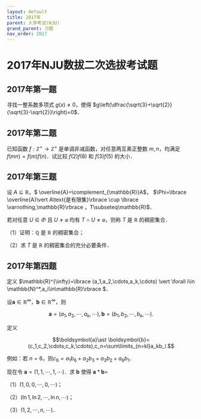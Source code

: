 ```yaml
---
layout: default
title: 2017年
parent: 入学考试(NJU)
grand_parent: 习题
nav_order: 2017
---
```


# 2017年NJU数拔二次选拔考试题

## 2017年第一题 

寻找一整系数多项式 $g(x)\neq 0$，使得 $g\left(\dfrac{\sqrt{3}+\sqrt{2}}{\sqrt{3}-\sqrt{2}}\right)=0$．

<div STYLE="page-break-after: always;"></div>


## 2017年第二题 

已知函数 $f:\mathbb{Z}^+\to \mathbb{Z}^+$ 是单调非减函数，对任意两互素正整数 $m,n$，均满足 $f(mn)=f(m)f(n)$．试比较 $f(2)f(8)$ 和 $f(3)f(5)$ 的大小．

<div STYLE="page-break-after: always;"></div>


## 2017年第三题 

设 $A\subseteq\mathbb{R}$，$ \overline{A}=\complement_{\mathbb{R}}A$，
$\Phi=\lbrace \overline{A}\vert A\text{是有限集}\rbrace \cup \lbrace \varnothing,\mathbb{R}\rbrace $，$T\subseteq\mathbb{R}$．

若对任意 $U\in\Phi$ 且 $U\neq\varnothing$ 均有 $T\cap U\neq\varnothing$，则称 $T$ 是 $\mathbb{R}$ 的稠密集合．

（1）证明：$\mathbb{Q}$ 是 $\mathbb{R}$ 的稠密集合；

（2）求 $T$ 是 $\mathbb{R}$ 的稠密集合的充分必要条件．



<div STYLE="page-break-after: always;"></div>

## 2017年第四题 


定义 $\mathbb{R}^{\infty}=\lbrace (a_1,a_2,\cdots,a_k,\cdots)
\vert \forall i\in \mathbb{N}^*,a_i\in\mathbb{R}\rbrace $．

设$\boldsymbol{a}\in\mathbb{R}^{\infty}$，$\boldsymbol{b}\in\mathbb{R}^{\infty}$，则
 
$$\boldsymbol{a}=(a_1,a_2,\cdots,a_k,\cdots),\boldsymbol{b}=(b_1,b_2,\cdots,b_k,\cdots).$$

定义 

$$\boldsymbol{a}\ast \boldsymbol{b}=(c_1,c_2,\cdots,c_k,\cdots),c_n=\sum\limits_{n=kl}a_kb_l.$$

例如：若 $n=6$，则$c_6=a_1b_6+a_2b_3+a_3b_2+a_6b_1$．

现在令 $\boldsymbol{a}=(1,1,\cdots,1,\cdots)$．求 $\boldsymbol{b}$ 使得 $\boldsymbol{a}\ast\boldsymbol{b}=$

（1）$(1,0,0,\cdots,0,\cdots)$； 

（2）$(\ln 1,\ln 2,\cdots,\ln n,\cdots)$；

（3）$(1,2,\cdots,n,\cdots)$．


